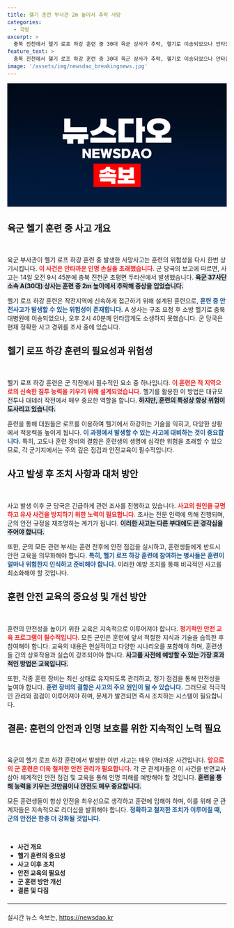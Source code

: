 ```yaml
---
title: 헬기 훈련 부사관 2m 높이서 추락 사망
categories:
  - 국방
excerpt: >
  충북 진천에서 헬기 로프 하강 훈련 중 30대 육군 상사가 추락, 헬기로 이송되었으나 안타깝게도 결국 사망. 사고 원인은 조사 중.
feature_text: >
  충북 진천에서 헬기 로프 하강 훈련 중 30대 육군 상사가 추락, 헬기로 이송되었으나 안타깝게도 결국 사망. 사고 원인은 조사 중.
image: '/assets/img/newsdao_breakingnews.jpg'
---
```


<p><img src="/assets/img/newsdao_breakingnews.jpg" alt="koreaapp 속보" /></p>

<h2 data-ke-size="size26">육군 헬기 훈련 중 사고 개요</h2>

<p data-ke-size="size16">&nbsp;</p>

<p>육군 부사관이 헬기 로프 하강 훈련 중 발생한 사망사고는 훈련의 위험성을 다시 한번 상기시킵니다. <b><span style="color: #ee2323;">이 사건은 안타까운 인명 손실을 초래했습니다.</span></b> 군 당국의 보고에 따르면, 사고는 14일 오전 9시 45분에 충북 진천군 초평면 두타산에서 발생했습니다. <b><span style="background-color: #21538527;">육군 37사단 소속 A(30대) 상사는 훈련 중 2m 높이에서 추락해 중상을 입었습니다.</span></b> </p>

<p>헬기 로프 하강 훈련은 작전지역에 신속하게 접근하기 위해 설계된 훈련으로, <b><span style="color: #1a5490;">훈련 중 안전사고가 발생할 수 있는 위험성이 존재합니다.</span></b> A 상사는 구조 요청 후 소방 헬기로 충북대병원에 이송되었으나, 오후 2시 40분께 안타깝게도 소생하지 못했습니다. 군 당국은 현재 정확한 사고 경위를 조사 중에 있습니다. </p>

<h2 data-ke-size="size26">헬기 로프 하강 훈련의 필요성과 위험성</h2>

<p data-ke-size="size16">&nbsp;</p>

<p>헬기 로프 하강 훈련은 군 작전에서 필수적인 요소 중 하나입니다. <b><span style="color: #ee2323;">이 훈련은 적 지역으로의 신속한 침투 능력을 키우기 위해 설계되었습니다.</span></b> 헬기를 활용한 이 방법은 대규모 전투나 대테러 작전에서 매우 중요한 역할을 합니다. <b><span style="background-color: #21538527;">하지만, 훈련의 특성상 항상 위험이 도사리고 있습니다.</span></b> </p>

<p>훈련을 통해 대원들은 로프를 이용하여 헬기에서 하강하는 기술을 익히고, 다양한 상황에서 적응력을 높이게 됩니다. <b><span style="color: #1a5490;">이 과정에서 발생할 수 있는 사고에 대비하는 것이 중요합니다.</span></b> 특히, 고도나 훈련 장비의 결함은 훈련생의 생명에 심각한 위험을 초래할 수 있으므로, 각 군기지에서는 주의 깊은 점검과 안전교육이 필수적입니다.</p>

<h2 data-ke-size="size26">사고 발생 후 조치 사항과 대처 방안</h2>

<p data-ke-size="size16">&nbsp;</p>

<p>사고 발생 이후 군 당국은 긴급하게 관련 조사를 진행하고 있습니다. <b><span style="color: #ee2323;">사고의 원인을 규명하고 유사 사건을 방지하기 위한 노력이 필요합니다.</span></b> 조사는 전문 인력에 의해 진행되며, 군의 안전 규정을 재조명하는 계기가 됩니다. <b><span style="background-color: #21538527;">이러한 사고는 다른 부대에도 큰 경각심을 주어야 합니다.</span></b> </p>

<p>또한, 군의 모든 관련 부서는 훈련 전후에 안전 점검을 실시하고, 훈련생들에게 반드시 안전 교육을 의무화해야 합니다. <b><span style="color: #1a5490;">특히, 헬기 로프 하강 훈련에 참여하는 병사들은 훈련이 얼마나 위험한지 인식하고 준비해야 합니다.</span></b> 이러한 예방 조치를 통해 비극적인 사고를 최소화해야 할 것입니다.</p>

<h2 data-ke-size="size26">훈련 안전 교육의 중요성 및 개선 방안</h2>

<p data-ke-size="size16">&nbsp;</p>

<p>훈련의 안전성을 높이기 위한 교육은 지속적으로 이루어져야 합니다. <b><span style="color: #ee2323;">정기적인 안전 교육 프로그램이 필수적입니다.</span></b> 모든 군인은 훈련에 앞서 적절한 지식과 기술을 습득한 후 참여해야 합니다. 교육의 내용은 현실적이고 다양한 시나리오를 포함해야 하며, 훈련생들 간의 상호작용과 실습이 강조되어야 합니다. <b><span style="background-color: #21538527;">사고를 사전에 예방할 수 있는 가장 효과적인 방법은 교육입니다.</span></b> </p>

<p>또한, 각종 훈련 장비는 최신 상태로 유지되도록 관리하고, 정기 점검을 통해 안전성을 높여야 합니다. <b><span style="color: #1a5490;">훈련 장비의 결함은 사고의 주요 원인이 될 수 있습니다.</span></b> 그러므로 적극적인 관리와 점검이 이루어져야 하며, 문제가 발견되면 즉시 조치하는 시스템이 필요합니다.</p>

<h2 data-ke-size="size26">결론: 훈련의 안전과 인명 보호를 위한 지속적인 노력 필요</h2>

<p data-ke-size="size16">&nbsp;</p>

<p>육군의 헬기 로프 하강 훈련에서 발생한 이번 사고는 매우 안타까운 사건입니다. <b><span style="color: #ee2323;">앞으로의 군 훈련은 더욱 철저한 안전 관리가 필요합니다.</span></b> 각 군 관계자들은 이 사건을 반면교사 삼아 체계적인 안전 점검 및 교육을 통해 인명 피해를 예방해야 할 것입니다. <b><span style="background-color: #21538527;">훈련을 통해 능력을 키우는 것만큼이나 안전도 매우 중요합니다.</span></b> </p>

<p>모든 훈련생들이 항상 안전을 최우선으로 생각하고 훈련에 임해야 하며, 이를 위해 군 관계자들은 지속적으로 리더십을 발휘해야 합니다. <b><span style="color: #1a5490;">정확하고 철저한 조치가 이루어질 때, 군의 안전은 한층 더 강화될 것입니다.</span></b></p>

<p data-ke-size="size16">&nbsp;</p>

<ul>
  <li><b>사건 개요</b></li>
  <li><b>헬기 훈련의 중요성</b></li>
  <li><b>사고 이후 조치</b></li>
  <li><b>안전 교육의 필요성</b></li>
  <li><b>군 훈련 방안 개선</b></li>
  <li><b>결론 및 다짐</b></li>
</ul>

<hr style="border:none; border-top:1px solid #ccc; margin:20px 0;"/>
실시간 뉴스 속보는, <a href="https://newsdao.kr" rel="dofollow">https://newsdao.kr</a>


